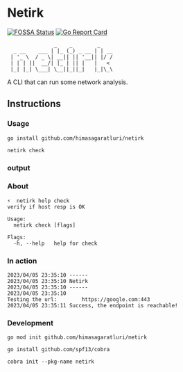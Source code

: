 # Netirk
[![FOSSA Status](https://app.fossa.com/api/projects/git%2Bgithub.com%2Fhimasagaratluri%2Fnetirk.svg?type=shield)](https://app.fossa.com/projects/git%2Bgithub.com%2Fhimasagaratluri%2Fnetirk?ref=badge_shield) [![Go Report Card](https://goreportcard.com/badge/github.com/himasagaratluri/netirk)](https://goreportcard.com/report/github.com/himasagaratluri/netirk)

```(shell)
               _    _        _    
  _ __    ___ | |_ (_) _ __ | | __
 | '_ \  / _ \| __|| || '__|| |/ /
 | | | ||  __/| |_ | || |   |   < 
 |_| |_| \___| \__||_||_|   |_|\_\
```

A CLI that can run some network analysis.

## Instructions

### Usage

```(shell)
go install github.com/himasagaratluri/netirk

netirk check
```

### output

### About

```(shell)
⚡  netirk help check
verify if host resp is OK

Usage:
  netirk check [flags]

Flags:
  -h, --help   help for check
```

### In action

```(shell)
2023/04/05 23:35:10 ------
2023/04/05 23:35:10 Netirk
2023/04/05 23:35:10 ------
2023/04/05 23:35:10 
Testing the url:        https://google.com:443
2023/04/05 23:35:11 Success, the endpoint is reachable!  
```

### Development

```(shell)
go mod init github.com/himasagaratluri/netirk

go install github.com/spf13/cobra

cobra init --pkg-name netirk
```
